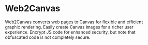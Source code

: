 # Web2Canvas
Web2Canvas converts web pages to Canvas for flexible and efficient graphic rendering. Easily create Canvas images for a richer user experience. Encrypt JS code for enhanced security, but note that obfuscated code is not completely secure.
